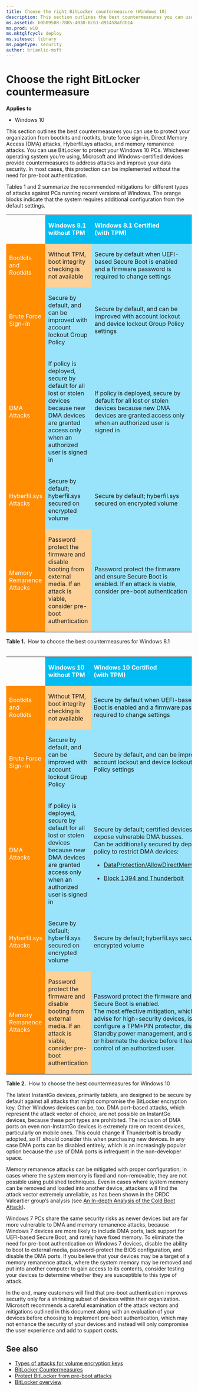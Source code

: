 ```yaml
---
title: Choose the right BitLocker countermeasure (Windows 10)
description: This section outlines the best countermeasures you can use to protect your organization from bootkits and rootkits, brute force sign-in, Direct Memory Access (DMA) attacks, Hyberfil.sys attacks, and memory remanence attacks.
ms.assetid: b0b09508-7885-4030-8c61-d91458afdb14
ms.prod: w10
ms.mktglfcycl: deploy
ms.sitesec: library
ms.pagetype: security
author: brianlic-msft
---
```


# Choose the right BitLocker countermeasure

**Applies to**
-   Windows 10

This section outlines the best countermeasures you can use to protect your organization from bootkits and rootkits, brute force sign-in, Direct Memory Access (DMA) attacks, Hyberfil.sys attacks, and memory remanence attacks.
You can use BitLocker to protect your Windows 10 PCs. Whichever operating system you’re using, Microsoft and Windows-certified devices provide countermeasures to address attacks and improve your data security. In most cases, this protection can be implemented without the need for pre-boot authentication.

Tables 1 and 2 summarize the recommended mitigations for different types of attacks against PCs running recent versions of Windows. The orange blocks indicate that the system requires additional configuration from the default settings.

<table>
<colgroup>
<col width="20%" />
<col width="25%" />
<col width="55%" />
</colgroup>
<tr>
<td></td>
<td BGCOLOR="#01BCF3">
<p><font color="#FFFFFF"><strong>Windows 8.1<br>without TPM</strong></font></p></td>
<td BGCOLOR="#01BCF3">
<p><font color="#FFFFFF"><strong>Windows 8.1 Certified<br>(with TPM)</strong></font></p></td>
</tr>
<tr class="odd">
<td BGCOLOR="#FF8C01">
<p><font color="#FFFFFF">Bootkits and<br>Rootkits</p></font></td>
<td BGCOLOR="#FED198"><p>Without TPM, boot integrity checking is not available</p></td>
<td BGCOLOR="#99E4FB"><p>Secure by default when UEFI-based Secure Boot is enabled and a firmware password is required to change settings</p></td>
</tr>
<tr class="even">
<td BGCOLOR="FF8C01">
<p><font color="#FFFFFF">Brute Force<br>Sign-in</font></p></td>
<td BGCOLOR="#99E4FB"><p>Secure by default, and can be improved with account lockout Group Policy</p></td>
<td BGCOLOR="#99E4FB"><p>Secure by default, and can be improved with account lockout and device lockout Group Policy settings</p></td>
</tr>
<tr class="odd">
<td BGCOLOR="#FF8C01">
<p><font color="#FFFFFF">DMA<br>Attacks</p></font></td>
<td BGCOLOR="#99E4FB"><p>If policy is deployed, secure by default for all lost or stolen devices because new DMA devices are granted access only when an authorized user is signed in</p></td>
<td BGCOLOR="#99E4FB"><p>If policy is deployed, secure by default for all lost or stolen devices because new DMA devices are granted access only when an authorized user is signed in</p></td>
</tr>
<tr class="even">
<td BGCOLOR="FF8C01">
<p><font color="#FFFFFF">Hyberfil.sys<br>Attacks</font></p></td>
<td BGCOLOR="#99E4FB"><p>Secure by default; hyberfil.sys secured on encrypted volume</p></td>
<td BGCOLOR="#99E4FB"><p>Secure by default; hyberfil.sys secured on encrypted volume</p></td>
</tr>
<tr class="odd">
<td BGCOLOR="#FF8C01">
<p><font color="#FFFFFF">Memory<br>Remanence<br>Attacks</p></font></td>
<td BGCOLOR="#FED198"><p>Password protect the firmware and disable booting from external media. If an attack is viable, consider pre-boot authentication</p></td>
<td BGCOLOR="#99E4FB"><p>Password protect the firmware and ensure Secure Boot is enabled. If an attack is viable, consider pre-boot authentication</p></td>
</tr>
</table>

**Table 1.**&nbsp;&nbsp;How to choose the best countermeasures for Windows 8.1<br><br>

<table>
<colgroup>
<col width="20%" />
<col width="25%" />
<col width="55%" />
</colgroup>
<tr>
<td></td>
<td BGCOLOR="#01BCF3">
<p><font color="#FFFFFF"><strong>Windows 10<br>without TPM</strong></font></p></td>
<td BGCOLOR="#01BCF3">
<p><font color="#FFFFFF"><strong>Windows 10 Certified<br>(with TPM)</strong></font></p></td>
</tr>
<tr class="odd">
<td BGCOLOR="#FF8C01">
<p><font color="#FFFFFF">Bootkits and<br>Rootkits</p></font></td>
<td BGCOLOR="#FED198"><p>Without TPM, boot integrity checking is not available</p></td>
<td BGCOLOR="#99E4FB"><p>Secure by default when UEFI-based Secure Boot is enabled and a firmware password is required to change settings</p></td>
</tr>
<tr class="even">
<td BGCOLOR="FF8C01">
<p><font color="#FFFFFF">Brute Force<br>Sign-in</font></p></td>
<td BGCOLOR="#99E4FB"><p>Secure by default, and can be improved with account lockout Group Policy</p></td>
<td BGCOLOR="#99E4FB"><p>Secure by default, and can be improved with account lockout and device lockout Group Policy settings</p></td>
</tr>
<tr class="odd">
<td BGCOLOR="#FF8C01">
<p><font color="#FFFFFF">DMA<br>Attacks</p></font></td>
<td BGCOLOR="#99E4FB"><p>If policy is deployed, secure by default for all lost or stolen devices because new DMA devices are granted access only when an authorized user is signed in</p></td>
<td BGCOLOR="#99E4FB"><p>Secure by default; certified devices do not expose vulnerable DMA busses.<br>Can be additionally secured by deploying policy to restrict DMA devices:</p>
<ul>
<li><p><a href="https://msdn.microsoft.com/windows/hardware/commercialize/customize/mdm/policy-configuration-service-provider#DataProtection_AllowDirectMemoryAccess">DataProtection/AllowDirectMemoryAccess</a></p></li>
<li><p><a href="https://support.microsoft.com/en-us/kb/2516445">Block 1394 and Thunderbolt</a></p></li></ul>
</td>
</tr>
<tr class="even">
<td BGCOLOR="FF8C01">
<p><font color="#FFFFFF">Hyberfil.sys<br>Attacks</font></p></td>
<td BGCOLOR="#99E4FB"><p>Secure by default; hyberfil.sys secured on encrypted volume</p></td>
<td BGCOLOR="#99E4FB"><p>Secure by default; hyberfil.sys secured on encrypted volume</p></td>
</tr>
<tr class="odd">
<td BGCOLOR="#FF8C01">
<p><font color="#FFFFFF">Memory<br>Remanence<br>Attacks</p></font></td>
<td BGCOLOR="#FED198"><p>Password protect the firmware and disable booting from external media. If an attack is viable, consider pre-boot authentication</p></td>
<td BGCOLOR="#99E4FB"><p>Password protect the firmware and ensure Secure Boot is enabled.<br>The most effective mitigation, which we advise for high-security devices, is to configure a TPM+PIN protector, disable Standby power management, and shut down or hibernate the device before it leaves the control of an authorized user.</p></td>
</tr>
</table>

**Table 2.**&nbsp;&nbsp;How to choose the best countermeasures for Windows 10

The latest InstantGo devices, primarily tablets, are designed to be secure by default against all attacks that might compromise the BitLocker encryption key. Other Windows devices can be, too. DMA port–based attacks, which represent the attack vector of choice, are not possible on InstantGo devices, because these port types are prohibited. The inclusion of DMA ports on even non-InstantGo devices is extremely rare on recent devices, particularly on mobile ones. This could change if Thunderbolt is broadly adopted, so IT should consider this when purchasing new devices. In any case DMA ports can be disabled entirely, which is an increasingly popular option because the use of 
DMA ports is infrequent in the non-developer space.

Memory remanence attacks can be mitigated with proper configuration; in cases where the system memory is fixed and non-removable, they are not possible using published techniques. Even in cases where system memory can be removed and loaded into another device, attackers will find the attack vector extremely unreliable, as has been shown in the DRDC Valcartier group’s analysis (see [An In-depth Analysis of the Cold Boot Attack](http://www.dtic.mil/cgi-bin/GetTRDoc?AD=ADA545078)).

Windows 7 PCs share the same security risks as newer devices but are far more vulnerable to DMA and memory remanence attacks, because Windows 7 devices are more likely to include DMA ports, lack support for UEFI-based Secure Boot, and rarely have fixed memory. To eliminate the need for pre-boot authentication on Windows 7 devices, disable the ability to boot to external media, password-protect the BIOS configuration, and disable the DMA ports. If you believe that your devices may be a target of a memory remanence attack, where the system memory may be removed and put into another computer to gain access to its contents, consider testing your devices to determine whether they are susceptible to this type of attack.

In the end, many customers will find that pre-boot authentication improves security only for a shrinking subset of devices within their organization. Microsoft recommends a careful examination of the attack vectors and mitigations 
outlined in this document along with an evaluation of your devices before choosing to implement pre-boot authentication, which may not enhance the security of your devices and instead will only compromise the user experience and add to support costs.

## See also
-   [Types of attacks for volume encryption keys](types-of-attacks-for-volume-encryption-keys.md)
-   [BitLocker Countermeasures](bitlocker-countermeasures.md)
-   [Protect BitLocker from pre-boot attacks](protect-bitlocker-from-pre-boot-attacks.md)
-   [BitLocker overview](bitlocker-overview.md)
 
 
